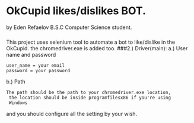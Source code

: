 # OkCupid likes/dislikes BOT.
by Eden Refaelov B.S.C Computer Science student.

### 
This project uses selenium tool to automate a bot to like/dislike in the OkCupid.
the chromedriver.exe is added too.
###2.) Driver(main):
a.) User name and password
````
user_name = your email
password = your password
````
b.) Path
````
The path should be the path to your chromedriver.exe location,
 the location should be inside programfilesx86 if you're using
 Windows
````
and you should configure all the setting by your wish.